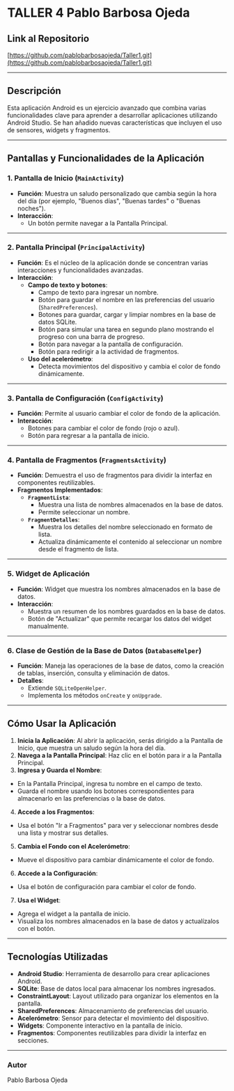 # TALLER 4 Pablo Barbosa Ojeda

## Link al Repositorio
[https://github.com/pablobarbosaojeda/Taller1.git](https://github.com/pablobarbosaojeda/Taller1.git)

---

## Descripción

Esta aplicación Android es un ejercicio avanzado que combina varias funcionalidades clave para aprender a desarrollar aplicaciones utilizando Android Studio. Se han añadido nuevas características que incluyen el uso de sensores, widgets y fragmentos.

---

## Pantallas y Funcionalidades de la Aplicación

### **1. Pantalla de Inicio (`MainActivity`)**

- **Función**: Muestra un saludo personalizado que cambia según la hora del día (por ejemplo, "Buenos días", "Buenas tardes" o "Buenas noches").
- **Interacción**:
  - Un botón permite navegar a la Pantalla Principal.

---

### **2. Pantalla Principal (`PrincipalActivity`)**

- **Función**: Es el núcleo de la aplicación donde se concentran varias interacciones y funcionalidades avanzadas.
- **Interacción**:
  - **Campo de texto y botones**:
    - Campo de texto para ingresar un nombre.
    - Botón para guardar el nombre en las preferencias del usuario (`SharedPreferences`).
    - Botones para guardar, cargar y limpiar nombres en la base de datos SQLite.
    - Botón para simular una tarea en segundo plano mostrando el progreso con una barra de progreso.
    - Botón para navegar a la pantalla de configuración.
    - Botón para redirigir a la actividad de fragmentos.
  - **Uso del acelerómetro**:
    - Detecta movimientos del dispositivo y cambia el color de fondo dinámicamente.

---

### **3. Pantalla de Configuración (`ConfigActivity`)**

- **Función**: Permite al usuario cambiar el color de fondo de la aplicación.
- **Interacción**:
  - Botones para cambiar el color de fondo (rojo o azul).
  - Botón para regresar a la pantalla de inicio.

---

### **4. Pantalla de Fragmentos (`FragmentsActivity`)**

- **Función**: Demuestra el uso de fragmentos para dividir la interfaz en componentes reutilizables.
- **Fragmentos Implementados**:
  - **`FragmentLista`**:
    - Muestra una lista de nombres almacenados en la base de datos.
    - Permite seleccionar un nombre.
  - **`FragmentDetalles`**:
    - Muestra los detalles del nombre seleccionado en formato de lista.
    - Actualiza dinámicamente el contenido al seleccionar un nombre desde el fragmento de lista.

---

### **5. Widget de Aplicación**

- **Función**: Widget que muestra los nombres almacenados en la base de datos.
- **Interacción**:
  - Muestra un resumen de los nombres guardados en la base de datos.
  - Botón de "Actualizar" que permite recargar los datos del widget manualmente.

---

### **6. Clase de Gestión de la Base de Datos (`DatabaseHelper`)**

- **Función**: Maneja las operaciones de la base de datos, como la creación de tablas, inserción, consulta y eliminación de datos.
- **Detalles**:
  - Extiende `SQLiteOpenHelper`.
  - Implementa los métodos `onCreate` y `onUpgrade`.

---

## Cómo Usar la Aplicación

1. **Inicia la Aplicación**: Al abrir la aplicación, serás dirigido a la Pantalla de Inicio, que muestra un saludo según la hora del día.
2. **Navega a la Pantalla Principal**: Haz clic en el botón para ir a la Pantalla Principal.
3. **Ingresa y Guarda el Nombre**:
  - En la Pantalla Principal, ingresa tu nombre en el campo de texto.
  - Guarda el nombre usando los botones correspondientes para almacenarlo en las preferencias o la base de datos.
4. **Accede a los Fragmentos**:
  - Usa el botón "Ir a Fragmentos" para ver y seleccionar nombres desde una lista y mostrar sus detalles.
5. **Cambia el Fondo con el Acelerómetro**:
  - Mueve el dispositivo para cambiar dinámicamente el color de fondo.
6. **Accede a la Configuración**:
  - Usa el botón de configuración para cambiar el color de fondo.
7. **Usa el Widget**:
  - Agrega el widget a la pantalla de inicio.
  - Visualiza los nombres almacenados en la base de datos y actualízalos con el botón.

---

## Tecnologías Utilizadas

- **Android Studio**: Herramienta de desarrollo para crear aplicaciones Android.
- **SQLite**: Base de datos local para almacenar los nombres ingresados.
- **ConstraintLayout**: Layout utilizado para organizar los elementos en la pantalla.
- **SharedPreferences**: Almacenamiento de preferencias del usuario.
- **Acelerómetro**: Sensor para detectar el movimiento del dispositivo.
- **Widgets**: Componente interactivo en la pantalla de inicio.
- **Fragmentos**: Componentes reutilizables para dividir la interfaz en secciones.

---

### Autor
Pablo Barbosa Ojeda
